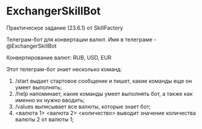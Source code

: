 # ExchangerSkillBot
Практическое задание (23.6.1) от SkillFactory

Телеграм-бот для конвертации валют. Имя в телеграме - @ExchangerSkillBot

Конвертирование валют: RUB, USD, EUR

Этот телеграм-бот знает несколько команд:
1. /start выдает стартовое сообщение и пишет, какие команды еще он умеет выполнять;
2. /help напоминает, какие команды умеет выполнять бот, а также как именно их нужно вводить;
3. /values выписывает все валюты, которые знает бот;
4. <валюта 1> <валюта 2> <количество> выводит значение количества валюты 2 от валюты 1;



